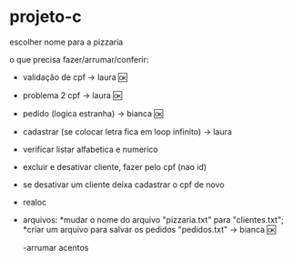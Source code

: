 # projeto-c

escolher nome para a pizzaria

o que precisa fazer/arrumar/conferir:
- validação de cpf -> laura 🆗
- problema 2 cpf -> laura 🆗
- pedido (logica estranha) -> bianca 🆗
- cadastrar (se colocar letra fica em loop infinito) -> laura
- verificar listar alfabetica e numerico
- excluir e desativar cliente, fazer pelo cpf (nao id)
- se desativar um cliente deixa cadastrar o cpf de novo
- realoc
- arquivos:
   *mudar o nome do arquivo "pizzaria.txt" para "clientes.txt";
   *criar um arquivo para salvar os pedidos "pedidos.txt" -> bianca 🆗

  -arrumar acentos 
